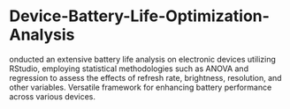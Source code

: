 # Device-Battery-Life-Optimization-Analysis
onducted an extensive battery life analysis on electronic devices utilizing RStudio, employing statistical methodologies such as ANOVA and regression to assess the effects of refresh rate, brightness, resolution, and other variables. Versatile framework for enhancing battery performance across various devices.
